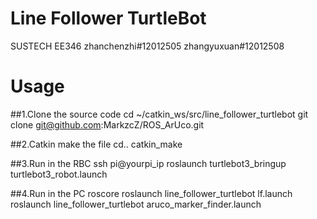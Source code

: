 # Line Follower TurtleBot
SUSTECH EE346 zhanchenzhi#12012505 zhangyuxuan#12012508

# Usage

##1.Clone the source code
cd ~/catkin_ws/src/line_follower_turtlebot
git clone git@github.com:MarkzcZ/ROS_ArUco.git

##2.Catkin make the file
cd..
catkin_make

##3.Run in the RBC
ssh pi@yourpi_ip
roslaunch turtlebot3_bringup turtlebot3_robot.launch

##4.Run in the PC
roscore
roslaunch line_follower_turtlebot lf.launch
roslaunch line_follower_turtlebot aruco_marker_finder.launch

